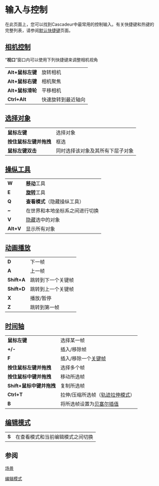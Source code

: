 # 输入与控制

在此页面上，您可以找到Cascadeur中最常用的控制输入。有关快捷键和热键的完整列表，请参阅[默认快捷键]()页面。

## [相机控制]()

“**视口**”窗口内可以使用下列快捷键来调整相机视角

|||
-|-
**Alt+鼠标左键**|旋转相机
**Alt+鼠标右键**|相机聚焦
**Alt+鼠标滑轮**|平移相机
**Ctrl+Alt**|快速旋转到最近轴向


## [选择对象]()

|||
-|-
**鼠标左键**|选择对象
**按住鼠标左键并拖拽**|框选
**鼠标左键双击**|同时选择该对象及其所有下层子对象

## [操纵工具]()

|||
-|-
**W**|[**移动**]()工具
**E**|[**旋转**]()工具
**Q**|**查看模式**（隐藏操纵工具）
**~**|在世界和本地坐标系之间进行切换
**V**|[隐藏]()选中的对象
**Alt+V**|显示所有对象

## [动画播放]()

|||
-|-
**D**|下一帧
**A**|上一帧
**Shift+A**|跳转到下一个关键帧
**Shift+D**|跳转到上一个关键帧
**X**|播放/暂停
**Z**|跳转到第一帧

## [时间轴]()

|||
-|-
**鼠标左键**|选择某一帧
**+/-**|插入/移除帧
**F**|插入/移除一个[关键帧]()
**按住鼠标左键并拖拽**|选择多个帧
**按住鼠标中键并拖拽**|移动所选帧
**Shift+鼠标中键并拖拽**|复制所选帧
**Ctrl+T**|拉伸/压缩所选帧（[轨迹拉伸模式]()）
**B**|将所选帧设置为[贝塞尔插值]()


## [编辑模式]()
|||
-|-
**S**|在查看模式和当前编辑模式之间切换

## 参阅

[场景](scenes.md)

[编辑模式](edit_modes.md)